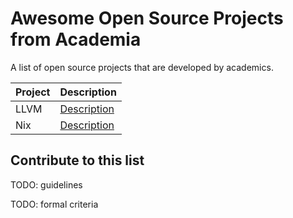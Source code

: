 # Awesome Open Source Projects from Academia

A list of open source projects that are developed by academics.

| Project | Description |
|---------|-------------|
| LLVM | [Description](/projects/llvm/README.md) |
| Nix | [Description](/projects/nix/README.md) |

## Contribute to this list

TODO: guidelines

TODO: formal criteria

